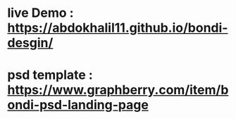 # live Demo : https://abdokhalil11.github.io/bondi-desgin/
# psd template : https://www.graphberry.com/item/bondi-psd-landing-page
